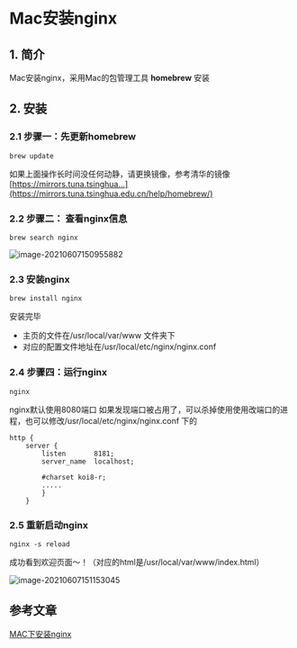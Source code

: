# Mac安装nginx

## 1. 简介

Mac安装nginx，采用Mac的包管理工具 **homebrew** 安装

## 2. 安装

### 2.1 **步骤一：先更新homebrew**

```
brew update
```

如果上面操作长时间没任何动静，请更换镜像，参考清华的镜像 [https://mirrors.tuna.tsinghua...](https://mirrors.tuna.tsinghua.edu.cn/help/homebrew/)

### 2.2 **步骤二**： 查看nginx信息

```
brew search nginx
```

![image-20210607150955882](https://gitee.com/zszdevelop/blogimage/raw/master/image-20210607150955882.png)

### 2.3 **安装nginx**

```
brew install nginx
```

安装完毕

- 主页的文件在/usr/local/var/www 文件夹下
- 对应的配置文件地址在/usr/local/etc/nginx/nginx.conf

### **2.4 步骤四：运行nginx**

```
nginx
```

nginx默认使用8080端口 如果发现端口被占用了，可以杀掉使用使用改端口的进程，也可以修改/usr/local/etc/nginx/nginx.conf 下的

```nginx
http {
    server {
        listen       8181;
        server_name  localhost;  

        #charset koi8-r;
        .....
        }
    }
```

### 2.5 **重新启动nginx**

```
nginx -s reload
```

成功看到欢迎页面～！（对应的html是/usr/local/var/www/index.html）

![image-20210607151153045](https://gitee.com/zszdevelop/blogimage/raw/master/image-20210607151153045.png)

## 参考文章

[MAC下安装nginx](https://segmentfault.com/a/1190000016020328)